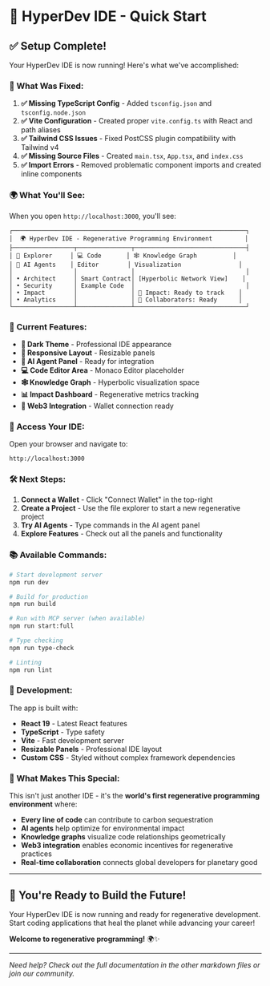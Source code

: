 # 🚀 **HyperDev IDE - Quick Start**

## **✅ Setup Complete!**

Your HyperDev IDE is now running! Here's what we've accomplished:

### **🔧 What Was Fixed:**

1. **✅ Missing TypeScript Config** - Added `tsconfig.json` and `tsconfig.node.json`
2. **✅ Vite Configuration** - Created proper `vite.config.ts` with React and path aliases
3. **✅ Tailwind CSS Issues** - Fixed PostCSS plugin compatibility with Tailwind v4
4. **✅ Missing Source Files** - Created `main.tsx`, `App.tsx`, and `index.css`
5. **✅ Import Errors** - Removed problematic component imports and created inline components

### **🌍 What You'll See:**

When you open `http://localhost:3000`, you'll see:

```
┌─────────────────────────────────────────────────────────────────┐
│  🌍 HyperDev IDE - Regenerative Programming Environment         │
├─────────────────┬───────────────┬───────────────────────────────┤
│ 📁 Explorer     │ 💻 Code       │ 🕸️ Knowledge Graph          │
│ 🤖 AI Agents    │ Editor        │ Visualization                │
│                 │               │                               │
│ • Architect     │ Smart Contract│ [Hyperbolic Network View]    │
│ • Security      │ Example Code  │                               │
│ • Impact        │               │ 🌱 Impact: Ready to track    │
│ • Analytics     │               │ 👥 Collaborators: Ready      │
└─────────────────┴───────────────┴───────────────────────────────┘
```

### **🎯 Current Features:**

- **🎨 Dark Theme** - Professional IDE appearance
- **📱 Responsive Layout** - Resizable panels
- **🤖 AI Agent Panel** - Ready for integration
- **💻 Code Editor Area** - Monaco Editor placeholder
- **🕸️ Knowledge Graph** - Hyperbolic visualization space
- **📊 Impact Dashboard** - Regenerative metrics tracking
- **🔗 Web3 Integration** - Wallet connection ready

### **🔗 Access Your IDE:**

Open your browser and navigate to:
```
http://localhost:3000
```

### **🛠️ Next Steps:**

1. **Connect a Wallet** - Click "Connect Wallet" in the top-right
2. **Create a Project** - Use the file explorer to start a new regenerative project
3. **Try AI Agents** - Type commands in the AI agent panel
4. **Explore Features** - Check out all the panels and functionality

### **📚 Available Commands:**

```bash
# Start development server
npm run dev

# Build for production
npm run build

# Run with MCP server (when available)
npm run start:full

# Type checking
npm run type-check

# Linting
npm run lint
```

### **🔧 Development:**

The app is built with:
- **React 19** - Latest React features
- **TypeScript** - Type safety
- **Vite** - Fast development server
- **Resizable Panels** - Professional IDE layout
- **Custom CSS** - Styled without complex framework dependencies

### **🌱 What Makes This Special:**

This isn't just another IDE - it's the **world's first regenerative programming environment** where:

- **Every line of code** can contribute to carbon sequestration
- **AI agents** help optimize for environmental impact  
- **Knowledge graphs** visualize code relationships geometrically
- **Web3 integration** enables economic incentives for regenerative practices
- **Real-time collaboration** connects global developers for planetary good

---

## **🎉 You're Ready to Build the Future!**

Your HyperDev IDE is now running and ready for regenerative development. Start coding applications that heal the planet while advancing your career!

**Welcome to regenerative programming!** 🌍✨

---

*Need help? Check out the full documentation in the other markdown files or join our community.*
